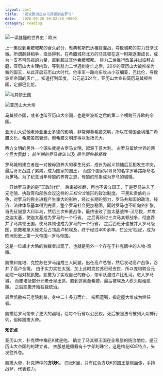 ```yaml
---
layout: post
title:  "说说欧洲之从马其顿到古罗马"
date:   2020-09-20 09:02:50 +0800
category: reading
---
```


![一读就懂的世界史：欧洲](https://img1.doubanio.com/view/subject/l/public/s32306169.jpg)

上一集说到希腊城邦的合久必分，雅典和斯巴达相互混战，导致城邦的实力日渐式微。所谓鹬蚌相争，渔翁得利。在希腊城邦北方的马其顿在这一时期逐渐成长，成为一支不可忽视的力量，直到超过其他希腊城邦。 腓力二世推行改革并出征拜占庭，亚历山大主理内政，等到腓力二世遇刺身亡之后，20岁的亚历山大被推举为新的国王，从此开启亚历山大时代。他率军一路向东攻占小亚细亚，巴比伦，导致波斯帝国的灭亡。，知道打到印度。 公元前324年，亚历山大宣布简历马其顿帝国，定都巴比伦。 

![马其顿王国](https://timgsa.baidu.com/timg?image&quality=80&size=b9999_10000&sec=1600574775837&di=b96cf1b0123b9622b957da0c75efde83&imgtype=0&src=http%3A%2F%2Fa4.att.hudong.com%2F62%2F80%2F01000000000000119088076320762.jpg)

![亚历山大大帝](https://timgsa.baidu.com/timg?image&quality=80&size=b9999_10000&sec=1600574573657&di=a00f5eab848690caa104d1887509320f&imgtype=0&src=http%3A%2F%2Fpic.rmb.bdstatic.com%2F490c3cda3b8342dc670ef64407b6c240.jpeg)

马其顿帝国，或者也叫亚历山大帝国，也是继波斯之后的第二个横跨亚非欧的帝国。

亚历山大受他老师亚里士多德的影响，非常仰慕希腊文明，所以在帝国全境推广希腊文化。希腊虽然衰弱，但希腊文明却得以发扬光大。 

西方文明的另外一个源头就是古罗马文明，起源于意大利。 古罗马留给世界的两个巨大贡献： *前半期的罗马律法* 以及 *后半期的基督教* 

罗马城的建立者是一对被母狼养大的孪生兄弟，成长为起义领袖后互相发生冲突，最后哥哥战胜了弟弟，成为国家的国王， 而这个国家以哥哥的名字罗幕路斯命名为**罗马**。为了纪念当年母狼的养育之恩，母狼的形象成为罗马的城徽。 

一开始罗马走的是”王政时代“， 后来被推翻，再也不设立国王，于是罗马进入了元老院、执政官和部族会议这样的*三权分立*雏形的政治制度。 平民和贵族的斗争，对罗马的民主进程产生重大的影响，经过长期的努力，罗马共和国的政治、经济、法律体系基本得到完善，整个罗马社会更加稳固。同时罗马也不断向外扩张。 首先征服意大利半岛，然后三次布匿战争，最终击败了迦太基战神-汉尼拔，并攻克迦太基，使迦太基成为罗马的一个行省。 之后再经过三次马其顿战争，彻底吞并了马其顿王国，使马其顿也成为罗马的一个行省， 之后西班牙也被并入罗马版图，凯撒和屋大维先后占领高卢和埃及，终于经过400余年，在公元1世纪，成为欧洲历史上第一大帝国--罗马帝国。 

这是一位雄才大略的独裁者出现了，也就是另外一个存在于扑克牌中的人物-凯撒。 

凯撒和庞培、克拉苏在罗马组成三人同盟，出任高卢总督，然后发动高卢战争，吞并了高卢全境。 由于实力实在太强，加上此时克拉苏已经去世，所以庞培联合元老院一起对抗凯撒。凯撒为了实现自己的野心，带军队渡过卢比孔河，进入罗马城， 而庞培及部分元老仓皇出逃，直到逃离至希腊，最后被埃及人砍头献给凯撒。 之后凯撒开始独裁统治。 

最后凯撒被元老院刺杀，身中二十多刀而亡。 按照遗嘱，指定屋大维成为继任者。 

凯撒给罗马带来了更大的疆域，给每个行省以公民权，死后按照法令被列入众神行列，俗称凯撒大帝。 


**知识点**

亚历山大，扑克牌中梅花K就是他。 确立了马其顿王国在全希腊的统治地位，是亚历山大帝国的的建立者。 衣服总是佩戴有十字架的珠宝，这是梅花KDE特点，头发往外卷。 

凯撒大帝，扑克牌中的**方块K**。 四张K里，只有红色方块K的国王是侧面像，手持战斧，代表权力。 